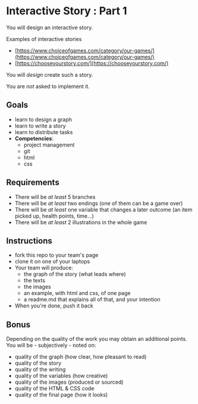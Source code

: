 # Interactive Story : Part 1

You will design an interactive story.

Examples of interactive stories

* [https://www.choiceofgames.com/category/our-games/](https://www.choiceofgames.com/category/our-games/)
* [https://chooseyourstory.com/](https://chooseyourstory.com/)

You will _design_ create such a story.

You are _not_ asked to implement it.

## Goals

* learn to design a graph
* learn to write a story
* learn to distribute tasks
* **Competencies**:
  * project management
  * git
  * html
  * css 

## Requirements

* There will be _at least_ 5 branches
* There will be _at least_ two endings \(one of them can be a game over\)
* There will be _at least_ one variable that changes a later outcome \(an item picked up, health points, time...\)
* There will be _at least_ 2 illustrations in the whole game

## Instructions

* fork this repo to your team's page
* clone it on one of your laptops
* Your team will produce:
  * the graph of the story \(what leads where\)
  * the texts
  * the images
  * an example, with html and css, of one page
  * a readme.md that explains all of that, and your intention
* When you're done, push it back

## Bonus

Depending on the quality of the work you may obtain an additional points. You will be - subjectively - noted on:

* quality of the graph \(how clear, how pleasant to read\)
* quality of the story
* quality of the writing
* quality of the variables \(how creative\)
* quality of the images \(produced or sourced\)
* quality of the HTML & CSS code
* quality of the final page \(how it looks\)

